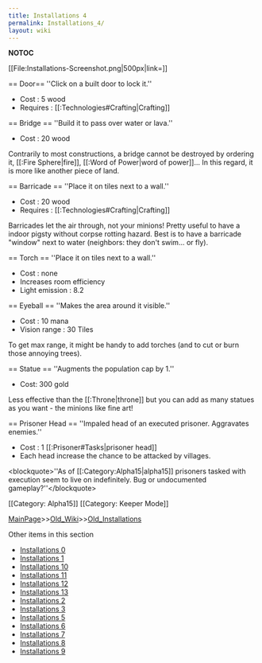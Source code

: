 ```yaml
---
title: Installations 4
permalink: Installations_4/
layout: wiki
---
```

__NOTOC__

[[File:Installations-Screenshot.png|500px|link=]]

== Door==
''Click on a built door to lock it.''
* Cost : 5 wood
* Requires : [[:Technologies#Crafting|Crafting]]

== Bridge ==
''Build it to pass over water or lava.''
* Cost : 20 wood

Contrarily to most constructions, a bridge cannot be destroyed by ordering it, [[:Fire Sphere|fire]], [[:Word of Power|word of power]]... In this regard, it is more like another piece of land.

== Barricade ==
''Place it on tiles next to a wall.''
* Cost : 20 wood
* Requires : [[:Technologies#Crafting|Crafting]]

Barricades let the air through, not your minions! Pretty useful to have a indoor pigsty without corpse rotting hazard. Best is to have a barricade &quot;window&quot; next to water (neighbors: they don't swim... or fly).

== Torch ==
''Place it on tiles next to a wall.''
* Cost : none
* Increases room efficiency
* Light emission : 8.2

== Eyeball ==
''Makes the area around it visible.''
* Cost : 10 mana
* Vision range : 30 Tiles

To get max range, it might be handy to add torches (and to cut or burn those annoying trees).

== Statue ==
''Augments the population cap by 1.''
* Cost: 300 gold

Less effective than the [[:Throne|throne]] but you can add as many statues as you want - the minions like fine art!

== Prisoner Head ==
''Impaled head of an executed prisoner. Aggravates enemies.''
* Cost : 1 [[:Prisoner#Tasks|prisoner head]]
* Each head increase the chance to be attacked by villages.

&lt;blockquote&gt;''As of [[:Category:Alpha15|alpha15]] prisoners tasked with execution seem to live on indefinitely. Bug or undocumented gameplay?''&lt;/blockquote&gt;

[[Category: Alpha15]]
[[Category: Keeper Mode]]

[MainPage](/keeperrl_wiki/ "wikilink")>>[Old_Wiki](/keeperrl_wiki/Old_Wiki "wikilink")>>[Old_Installations](/keeperrl_wiki/Old_Installations "wikilink")

Other items in this section
-    [Installations 0](/keeperrl_wiki/Installations_0 "wikilink")
-    [Installations 1](/keeperrl_wiki/Installations_1 "wikilink")
-    [Installations 10](/keeperrl_wiki/Installations_10 "wikilink")
-    [Installations 11](/keeperrl_wiki/Installations_11 "wikilink")
-    [Installations 12](/keeperrl_wiki/Installations_12 "wikilink")
-    [Installations 13](/keeperrl_wiki/Installations_13 "wikilink")
-    [Installations 2](/keeperrl_wiki/Installations_2 "wikilink")
-    [Installations 3](/keeperrl_wiki/Installations_3 "wikilink")
-    [Installations 5](/keeperrl_wiki/Installations_5 "wikilink")
-    [Installations 6](/keeperrl_wiki/Installations_6 "wikilink")
-    [Installations 7](/keeperrl_wiki/Installations_7 "wikilink")
-    [Installations 8](/keeperrl_wiki/Installations_8 "wikilink")
-    [Installations 9](/keeperrl_wiki/Installations_9 "wikilink")
